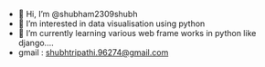 - 👋 Hi, I’m @shubham2309shubh
- 👀 I’m interested in data visualisation using python 
- 🌱 I’m currently learning various web frame works in python like django....
- gmail : shubhtripathi.96274@gmail.com
  

<!---
shubham2309shubh/shubham2309shubh is a ✨ special ✨ repository because its `README.md` (this file) appears on your GitHub profile.
You can click the Preview link to take a look at your changes.
--->
